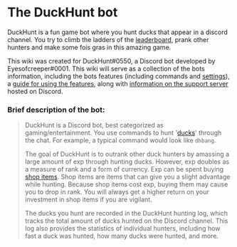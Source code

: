 # The DuckHunt bot

DuckHunt is a fun game bot where you hunt ducks that appear in a discord channel. You try to climb the ladders of the [leaderboard](players-guide/levels-and-experience.md), prank other hunters and make some fois gras in this amazing game. 

This wiki was created for DuckHunt\#0550, a Discord bot developed by Eyesofcreeper\#0001. This wiki will serve as a collection of the bots information, including the bots features \(including commands and [settings](bot-administration/edit-settings-settings-list.md)\), a [guide for using the features](bot-administration/command-list.md), along with [information on the support server ](support-server/how-to-join.md)hosted on Discord. 

### Brief description of the bot:

> DuckHunt is a Discord bot, best categorized as gaming/entertainment. You use commands to hunt '[ducks](players-guide/types-of-ducks.md)' through the chat. For example, a typical command would look like `dhbang`.  
>   
> The goal of DuckHunt is to outrank other duck hunters by amassing a large amount of exp through hunting ducks. However, exp doubles as a measure of rank and a form of currency. Exp can be spent buying [shop items](players-guide/store-items.md). Shop items are items that can give you a slight advantage while hunting. Because shop items cost exp, buying them may cause you to drop in rank. You will always get a higher return on your investment in shop items if you are vigilant.   
>   
> The ducks you hunt are recorded in the DuckHunt hunting log, which tracks the total amount of ducks hunted on the Discord channel. This log also provides the statistics of individual hunters, including how fast a duck was hunted, how many ducks were hunted, and more.

